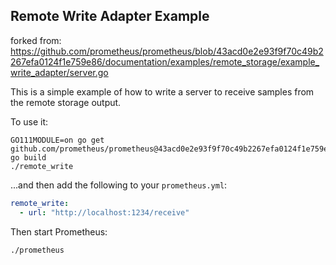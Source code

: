 ## Remote Write Adapter Example

forked from: https://github.com/prometheus/prometheus/blob/43acd0e2e93f9f70c49b2267efa0124f1e759e86/documentation/examples/remote_storage/example_write_adapter/server.go

This is a simple example of how to write a server to
receive samples from the remote storage output.

To use it:

```
GO111MODULE=on go get github.com/prometheus/prometheus@43acd0e2e93f9f70c49b2267efa0124f1e759e86
go build
./remote_write
```

...and then add the following to your `prometheus.yml`:

```yaml
remote_write:
  - url: "http://localhost:1234/receive"
```

Then start Prometheus:

```
./prometheus
```
